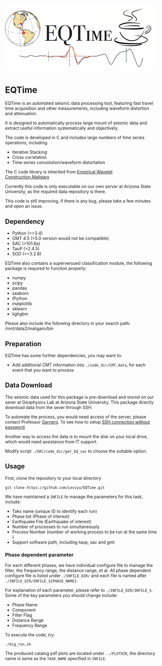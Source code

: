 <div align="center">
  <img src="https://github.com/Leviyu/EQTime/blob/master/image/header.png"><br><br>
</div>


# EQTime
EQTime is an automated seismic data processing tool, featuring fast travel time 
acquisition and other measurements, including waveform distortion and attenuation. 

It is designed to automatically process large mount of seismic data and extract 
useful information systematically and objectively.

The code is developed in C and includes large numbers of time series operations,
	including:
* Iterative Stacking
* Cross correlation
* Time series convolution/waveform distortation

The C code library is inherited from [Empirical Wavelet Construction,Maligaro](https://github.com/Leviyu/Maligaro)


Currently this code is only executable on our own server at Arizona State University, as the required data repository is there. 

This code is still improving, if there is any bug, please take a few minutes and open an issue.

## Dependency

* Python (>=3.4)
* GMT 4.5 (>5.0 version would not be compatible)
* SAC (>101.6a)
* TauP (>2.4.5)
* SOD (>=3.2.8)

EQTime also contains a superversued classification module, the following package is required to function properly:
* numpy
* scipy
* pandas
* seaborn
* IPython
* matplotlib
* sklearn
* lighgbm



Please also include the following directory in your search path:
/mnt/data2/maligaro/bin

## Preparation
EQTime has some further dependencies, you may want to:
* Add additional CMT information into `./code_dir/CMT.data`, for each event that you want to process

## Data Download

The seismic data used for this package is pre-download and stored on our sever at Geophysics Lab at Arizona State University. This package directly download data from the sever through SSH.

To automate the process, you would need access of the server, please contact Professor [Garnero](garnero@asu.edu). To see how to setup [SSH connection without password](http://www.linuxproblem.org/art_9.html).

Another way to access the data is to mount the disk on your local drive, which would need assistance from IT support.

Modify script `./SRC/code_dir/get_EQ_sac` to choose the suitable option.

## Usage

First, clone the repository to your local directory
```shell
git clone https://github.com/Leviyu/EQTime.git
```

We have maintained a `INFILE` to manage the parameters for this task, include:
* Taks name (unique ID to identify each run)
* Phase list (Phase of interest)
* Earthquake File (Earthquake of interest)
* Number of processes to run simultaneously
* Process Number (number of working process to be run at the same time )
* Support software path, including taup, sac and gmt


### Phase dependent parameter
For each different phases, we have individual configure file to manage the filter, the frequency range, the distance range, et al. All phase dependent configure file is listed under `./INFILE_DIR/` and each file is named after `./INFILE_DIR/INFILE_${PHASE_NAME}`:

For explanation of each parameter, please refer to `./INFILE_DIR/INFILE_S`. Some of the key parameters you should change include:
* Phase Name
* Component
* Filter Flag
* Distance Range
* Frequency Range

To execute the code, try:
```shell
./big_run.sh
```

The produced catalog pdf plots are located under `../PLOTDIR`, the directory name is same as the `TASK_NAME` specified in `INFILE`.


 

